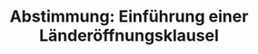 ---
abstimmung:
  abstimmung: 5
  bundestagssitzung: 44
  datum: 27. Juni 2014
  legislaturperiode: 18
categories:
- Energie
- Umwelt
- Naturschutz
- Bau
data:
- title: Abstimmungsergebnis 20140627_5-data.pdf
  url: /res/abstimmungsliste/20140627_5-data.pdf
- title: Abstimmungsergebnis 20140627_5_xls-data.csv
  url: /res/abstimmungsliste/csv/20140627_5_xls-data.csv
documents:
- local: /res/abstimmungsdaten/018-044-05/1801310.pdf
  title: Drucksache 18/01310.pdf
  url: http://dip21.bundestag.de/dip21/btd/18/013/1801310.pdf
- local: /res/abstimmungsdaten/018-044-05/1801580.pdf
  title: Drucksache 18/01580.pdf
  url: http://dip21.bundestag.de/dip21/btd/18/015/1801580.pdf
- local: /res/abstimmungsdaten/018-044-05/1801702.pdf
  title: Drucksache 18/01702.pdf
  url: http://dip21.bundestag.de/dip21/btd/18/017/1801702.pdf
- local: /res/abstimmungsdaten/018-044-05/1801900.pdf
  title: Drucksache 18/01900.pdf
  url: http://dip21.bundestag.de/dip21/btd/18/019/1801900.pdf
ergebnis:
  cdu/csu:
    enthaltung: 0
    gesamt: 311
    ja: 286
    nein: 2
    nichtabgegeben: 23
    ungueltig: 0
  die.linke:
    enthaltung: 0
    gesamt: 64
    ja: 0
    nein: 51
    nichtabgegeben: 13
    ungueltig: 0
  file: 20140627_5_xls-data.csv
  gruenen:
    enthaltung: 0
    gesamt: 63
    ja: 0
    nein: 60
    nichtabgegeben: 3
    ungueltig: 0
  spd:
    enthaltung: 3
    gesamt: 193
    ja: 179
    nein: 1
    nichtabgegeben: 10
    ungueltig: 0
layout: abstimmung
links:
- title: https://www.bundestag.de/parlament/plenum/abstimmung/abstimmung?id=287
  url: https://www.bundestag.de/parlament/plenum/abstimmung/abstimmung?id=287
preview: 'Deutscher Bundestag


  44. Sitzung des Deutschen Bundestages

  am Freitag, 27.Juni 2014

  Endgültiges Ergebnis der Namentlichen Abstimmung Nr. 5


  Gesetzentwurf der Bundesregierung

  Entwurf eines Gesetzes zur Einführung einer Länderöffnungsklausel zur Vorgabe von

  Mindestabständen zwischen Windenergieanlagen und zulässigen Nutzungen

  Drs. 18/1310, 18/1580, 18/1702 Nr. 1.4 und 18/1900


  Abgegebene Stimmen insgesamt:


  582

  49


  Nicht abgegebene Stimmen:

  Ja-Stimmen:


  465


  Nein-Stimmen:


  114


  Enthaltungen:


  3


  Ungültige:


  0


  Berlin, den 27.06.2014


  Beginn: 11:06

  Ende: 11:08

  '
tags:
- Windenergie
- Erneuerbare-Energien
- Umwelt
title: 'Abstimmung: Einführung einer Länderöffnungsklausel'
---